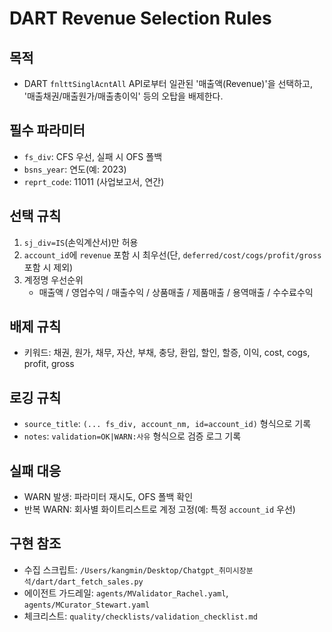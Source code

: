 # DART Revenue Selection Rules

## 목적
- DART `fnlttSinglAcntAll` API로부터 일관된 '매출액(Revenue)'을 선택하고, '매출채권/매출원가/매출총이익' 등의 오탑을 배제한다.

## 필수 파라미터
- `fs_div`: CFS 우선, 실패 시 OFS 폴백
- `bsns_year`: 연도(예: 2023)
- `reprt_code`: 11011 (사업보고서, 연간)

## 선택 규칙
1) `sj_div=IS`(손익계산서)만 허용
2) `account_id`에 `revenue` 포함 시 최우선(단, `deferred/cost/cogs/profit/gross` 포함 시 제외)
3) 계정명 우선순위
   - 매출액 / 영업수익 / 매출수익 / 상품매출 / 제품매출 / 용역매출 / 수수료수익

## 배제 규칙
- 키워드: 채권, 원가, 채무, 자산, 부채, 충당, 환입, 할인, 할증, 이익, cost, cogs, profit, gross

## 로깅 규칙
- `source_title`: `(... fs_div, account_nm, id=account_id)` 형식으로 기록
- `notes`: `validation=OK|WARN:사유` 형식으로 검증 로그 기록

## 실패 대응
- WARN 발생: 파라미터 재시도, OFS 폴백 확인
- 반복 WARN: 회사별 화이트리스트로 계정 고정(예: 특정 `account_id` 우선)

## 구현 참조
- 수집 스크립트: `/Users/kangmin/Desktop/Chatgpt_취미시장분석/dart/dart_fetch_sales.py`
- 에이전트 가드레일: `agents/MValidator_Rachel.yaml`, `agents/MCurator_Stewart.yaml`
- 체크리스트: `quality/checklists/validation_checklist.md`

